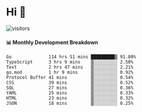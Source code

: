 # Hi 👋
 
![visitors](https://visitor-badge.glitch.me/badge?page_id=sorcererxw.sorcererx)

#### 📊 Monthly Development Breakdown

<!--START_SECTION:waka-->
```text
Go              114 hrs 51 mins █████████▒ 91.00%
TypeScript      3 hrs 9 mins    ▒░░░░░░░░░ 2.50%
Text            2 hrs 47 mins   ▒░░░░░░░░░ 2.21%
go.mod          1 hr 9 mins     ▒░░░░░░░░░ 0.92%
Protocol Buffer 41 mins         ▒░░░░░░░░░ 0.54%
CSS             39 mins         ▒░░░░░░░░░ 0.52%
SQL             27 mins         ▒░░░░░░░░░ 0.36%
YAML            25 mins         ▒░░░░░░░░░ 0.33%
HTML            23 mins         ▒░░░░░░░░░ 0.32%
JSON            18 mins         ▒░░░░░░░░░ 0.25%
```
<!--END_SECTION:waka-->
